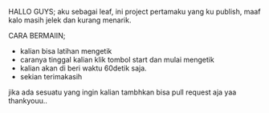 HALLO GUYS;
aku sebagai leaf, ini project pertamaku yang ku publish, maaf kalo masih jelek dan kurang menarik.

CARA BERMAIIN;
- kalian bisa latihan mengetik
- caranya tinggal kalian klik tombol start dan mulai mengetik
- kalian akan di beri waktu 60detik saja.
- sekian terimakasih


jika ada sesuatu yang ingin kalian tambhkan bisa pull request aja yaa thankyouu..
